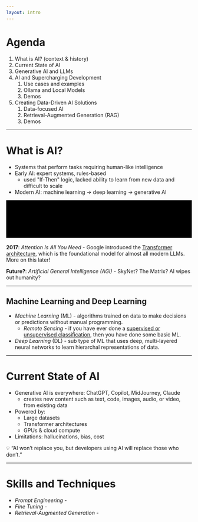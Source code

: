 ```yaml
---
layout: intro
---
```


# Agenda

1. What is AI? (context & history)  
2. Current State of AI  
3. Generative AI and LLMs 
4. AI and Supercharging Development
   1. Use cases and examples
   2. Ollama and Local Models 
   3. Demos
5. Creating Data-Driven AI Solutions
   1. Data-focused AI   
   2. Retrieval-Augmented Generation (RAG) 
   3. Demos 
    

---

# What is AI?

- Systems that perform tasks requiring human-like intelligence  
- Early AI: expert systems, rules-based  
  - used "If-Then" logic, lacked ability to learn from new data and difficult to scale 
- Modern AI: machine learning → deep learning → generative AI  

<div v-click>

![ai_timeline](../../images/ai_timeline.svg)
</div>

<div v-click>

**2017**: *Attention Is All You Need* - Google introduced the [Transformer architecture](https://proceedings.neurips.cc/paper_files/paper/2017/file/3f5ee243547dee91fbd053c1c4a845aa-Paper.pdf), which is the foundational model for almost all modern LLMs. More on this later!

</div>

<div v-click>

**Future?**: *Artificial General Intelligence (AGI)* - SkyNet? The Matrix? AI wipes out humanity?

</div>

---

## Machine Learning and Deep Learning 

- *Machine Learning* (ML) - algorithms trained on data to make decisions or predictions without manual programming.
  - *Remote Sensing* - if you have ever done a [supervised or unsupervised classification](https://gisgeography.com/supervised-unsupervised-classification-arcgis/), then you have done some basic ML. 
- *Deep Learning* (DL) - sub type of ML that uses deep, multi-layered neural networks to learn hierarchal representations of data.

---


# Current State of AI

- Generative AI is everywhere: ChatGPT, Copilot, MidJourney, Claude  
  - creates new content such as text, code, images, audio, or video, from existing data 
- Powered by:  
  - Large datasets  
  - Transformer architectures  
  - GPUs & cloud compute  
- Limitations: hallucinations, bias, cost  

💡 “AI won’t replace you, but developers using AI will replace those who don’t.”  

---

# Skills and Techniques 

- *Prompt Engineering* - 
- *Fine Tuning* -
- *Retrieval-Augmented Generation* -



